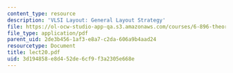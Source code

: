 ```yaml
---
content_type: resource
description: 'VLSI Layout: General Layout Strategy'
file: https://ol-ocw-studio-app-qa.s3.amazonaws.com/courses/6-896-theory-of-parallel-hardware-sma-5511-spring-2004/3d194858e8d452de6cf9f3a2305e668e_lect20.pdf
file_type: application/pdf
parent_uid: 2de3b456-1af3-e8a7-c2da-606a9b4aad24
resourcetype: Document
title: lect20.pdf
uid: 3d194858-e8d4-52de-6cf9-f3a2305e668e
---
```


